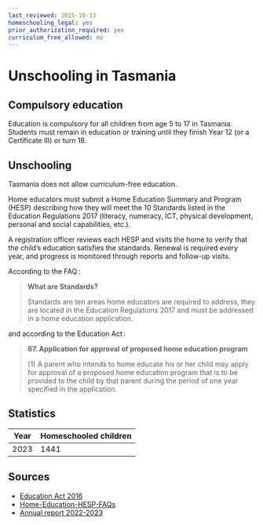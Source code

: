 ```yaml
---
last_reviewed: 2025-10-13
homeschooling_legal: yes
prior_authorization_required: yes
curriculum_free_allowed: no
---
```

# Unschooling in Tasmania

## Compulsory education

Education is compulsory for all children from age 5 to 17 in Tasmania.
Students must remain in education or training until they finish Year 12
(or a Certificate III) or turn 18.

## Unschooling

Tasmania does not allow curriculum-free education.

Home educators must submit a Home Education Summary and Program (HESP) describing how they will meet the 10 Standards listed in the Education Regulations 2017 (literacy, numeracy, ICT, physical development, personal and social capabilities, etc.).

A registration officer reviews each HESP and visits the home to verify that the child’s education satisfies the standards.
Renewal is required every year, and progress is monitored through reports and follow-up visits.

According to the FAQ :

> **What are Standards?**
> 
> Standards are ten areas home educators are required to address,
> they are located in the Education Regulations 2017 and must be addressed in a home education application.

and according to the Education Act :

> **67. Application for approval of proposed home education program**
> 
> (1) A parent who intends to home educate his or her child may apply for approval of a proposed home education program that is to be provided to the child by that parent during the period of one year specified in the application.

## Statistics

| Year | Homeschooled children |
| - | - |
| 2023 | 1441 |

## Sources

- [Education Act 2016](https://www.legislation.tas.gov.au/view/pdf/authorised/2022-07-01%202022-07-07/act-2016-051)
- [Home-Education-HESP-FAQs](https://oer.tas.gov.au/wp-content/uploads/2019/10/Home-Education-HESP-FAQs-1.pdf)
- [Annual report 2022-2023](https://publicdocumentcentre.education.tas.gov.au/library/Shared%20Documents/DECYP-Annual-Report-2022-23.pdf)
